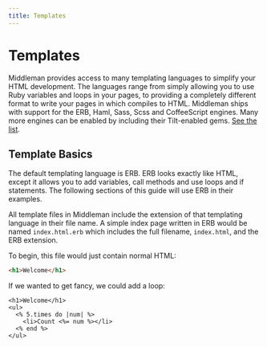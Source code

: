 ```yaml
---
title: Templates
---
```


# Templates

Middleman provides access to many templating languages to simplify your HTML
development. The languages range from simply allowing you to use Ruby variables
and loops in your pages, to providing a completely different format to write
your pages in which compiles to HTML.  Middleman ships with support for the
ERB, Haml, Sass, Scss and CoffeeScript engines. Many more engines can be
enabled by including their Tilt-enabled gems.
[See the list](/basics/template_engine_options/).

## Template Basics

The default templating language is ERB. ERB looks exactly like HTML, except it
allows you to add variables, call methods and use loops and if statements. The
following sections of this guide will use ERB in their examples.

All template files in Middleman include the extension of that templating
language in their file name. A simple index page written in ERB would be named
`index.html.erb` which includes the full filename, `index.html`, and the ERB
extension.

To begin, this file would just contain normal HTML:

```html
<h1>Welcome</h1>
```

If we wanted to get fancy, we could add a loop:

```erb
<h1>Welcome</h1>
<ul>
  <% 5.times do |num| %>
    <li>Count <%= num %></li>
  <% end %>
</ul>
```

